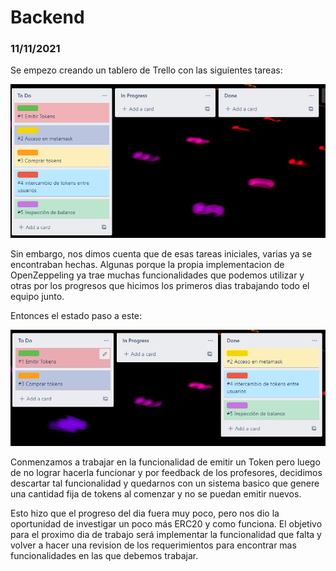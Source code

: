 # Backend

### 11/11/2021
Se empezo creando un tablero de Trello con las siguientes tareas:

![image info](./images/backend/initial_backend.png)

Sin embargo, nos dimos cuenta que de esas tareas iniciales, varias ya se encontraban hechas. Algunas porque la propia implementacion de OpenZeppeling ya trae muchas funcionalidades que podemos utilizar y otras por los progresos que hicimos los primeros dias trabajando todo el equipo junto.

Entonces el estado paso a este:

![image info](./images/backend/11-Nov.png)

Conmenzamos a trabajar en la funcionalidad de emitir un Token pero luego de no lograr hacerla funcionar y por feedback de los profesores, decidimos descartar tal funcionalidad y quedarnos con un sistema basico que genere una cantidad fija de tokens al comenzar y no se puedan emitir nuevos.

Esto hizo que el progreso del dia fuera muy poco, pero nos dio la oportunidad de investigar un poco más ERC20 y como funciona. El objetivo para el proximo dia de trabajo será implementar la funcionalidad que falta y volver a hacer una revision de los requerimientos para encontrar mas funcionalidades en las que debemos trabajar.